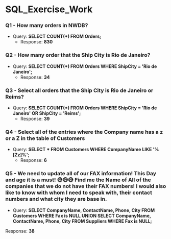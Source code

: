 # SQL_Exercise_Work

### Q1 - How many orders in NWDB?

- Query: **SELECT COUNT(*) FROM Orders;**
	- Response: **830**

### Q2 - How many order that the Ship City is Rio de Janeiro?

- Query: **SELECT COUNT(*) FROM Orders WHERE ShipCity = 'Rio de Janeiro';**
	- Response: **34**

### Q3 - Select all orders that the Ship City is Rio de Janeiro or Reims?

- Query: **SELECT COUNT(*) FROM Orders WHERE ShipCity = 'Rio de Janeiro' OR ShipCity = 'Reims';**
	- Response: **39**

### Q4 - Select all of the entries where the Company name has a z or a Z in the table of Customers

- Query: **SELECT * FROM Customers WHERE CompanyName LIKE '%[Zz]%';** 
	- Response: **6**

### Q5 - We need to update all of our FAX information! This Day and age it is a must! 😅😅😅 Find me the Name of All of the companies that we do not have their FAX numbers! I would also like to know with whom I need to speak with, their contact numbers and what city they are base in.

- Query: **SELECT CompanyName, ContactName, Phone, City FROM Customers WHERE Fax is NULL
UNION
SELECT CompanyName, ContactName, Phone, City FROM Suppliers WHERE Fax is NULL;**

Response: **38**
